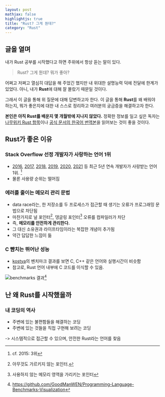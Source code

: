 ```yaml
---
layout: post
mathjax: false
highlightjs: true
title: "Rust? 그게 뭔데?"
category: "Rust"
---
```


## 글을 열며
내가 Rust 공부를 시작했다고 하면 주위에서 항상 듣는 말이 있다.

> Rust? 그게 뭔데? 뭐가 좋아?

어쩌고 저쩌고 열심히 대답을 해 주었긴 했지만 내 위대한 설명능력 덕에 전달에 한계가 있었다. 아니, 내가 **Rust**애 대해 잘 몰랐기 때문일 것이다.

그래서 이 글을 통해 위 질문에 대해 답변하고자 한다. 이 글을 통해 **Rust**를 왜 배워야 하는지, 뭐가 좋은지에 대한 내 스스로 정리하고 여러분의 궁금증을 해결하고자 한다.

**본인은 아직 Rust를 배운지 몇 개월밖에 지나지 않았다.** 정확한 정보를 일고 싶은 독자는 [나무위키 Rust 항목](https://namu.wiki/w/Rust#s-3.6)이나 [공식 문서의 한국어 번역본](https://rinthel.github.io/rust-lang-book-ko/)을 읽어보는 것이 좋을 것이다.


## Rust가 좋은 이유

### Stack Overflow 선정 개발자가 사랑하는 언어 1위
- [2016](https://insights.stackoverflow.com/survey/2016#technology-most-loved-dreaded-and-wanted),
[2017](https://insights.stackoverflow.com/survey/2017#most-loved-dreaded-and-wanted), 
[2018](https://insights.stackoverflow.com/survey/2018#most-loved-dreaded-and-wanted), 
[2019](https://insights.stackoverflow.com/survey/2019#most-loved-dreaded-and-wanted), 
[2020](https://insights.stackoverflow.com/survey/2020#most-loved-dreaded-and-wanted),
[2021](https://insights.stackoverflow.com/survey/2021#technology-most-loved-dreaded-and-wanted) 등 최근 5년 연속 개발자가 사랑받는 언어 1위. [^1]
- 물론 사용량 순위는 떨어짐
### 에러를 줄이는 메모리 관리 문법
- data race라는, 한 저장소를 두 프로세스가 접근할 때 생기는 오류가 프로그래밍 문법으로 차단됨
- 마찬가지로 널 포인터[^2], 댕글링 포인터[^3] 오류를 컴파일러가 차단
- 즉, **메모리를 안전하게 관리한다.**
- 그 대신 소유권과 라이프타임이라는 복잡한 개념이 추가됨
- 약간 답답한 느낌이 듦
### C 뺨치는 뛰어난 성능
- [kostya](https://github.com/kostya/benchmarks)의 벤치마크 결과를 보면 C, C++ 같은 언어와 실행시간이 비슷함
- 참고로, Rust 언어 내부에 C 코드를 이식할 수 있음.

![benchmarks 결과](https://raw.githubusercontent.com/GoodManWEN/Programming-Language-Benchmarks-Visualization/main/ranking.png)[^4]


## 난 왜 Rust를 시작했을까
### 내 코딩의 역사
- 주변에 있는 불편함들을 해결하는 코딩
- 주변에 있는 것들을 직접 구현해 보려는 코딩

-> 시스템적으로 접근할 수 있으며, 안전한 Rust라는 언어를 찾음


[^1]: cf. 2015: 3위

[^2]: 아무것도 가르키지 않는 포인터. 

[^3]: 사용하지 않는 메모리 영역을 가리키는 포인터

[^4]: https://github.com/GoodManWEN/Programming-Language-Benchmarks-Visualization